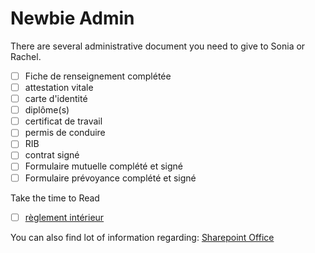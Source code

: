 # Newbie Admin

There are several administrative document you need to give to Sonia or Rachel. 


- [ ] Fiche de renseignement complétée
- [ ] attestation vitale
- [ ] carte d'identité
- [ ] diplôme(s)
- [ ] certificat de travail
- [ ] permis de conduire
- [ ] RIB
- [ ] contrat signé
- [ ] Formulaire mutuelle complété et signé
- [ ] Formulaire prévoyance complété et signé

Take the time to Read
- [ ] [règlement intérieur](https://discnginesas.sharepoint.com/:b:/s/office/EQNbrnxKGT1DvPGcUFwLUv4BS68au3o-1x63I-K8CGIp7g?e=nq9mfj)


You can also find lot of information regarding: [Sharepoint Office](https://discnginesas.sharepoint.com/sites/office/Documents%20partages/Forms/AllItems.aspx)